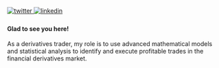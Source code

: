 <a href="https://x.com/SecuredDebt" target="_blank">
<img src=https://img.shields.io/badge/twitter-%2300acee.svg?&style=for-the-badge&logo=twitter&logoColor=white alt=twitter style="margin-bottom: 5px;" />
</a>
<a href="https://www.linkedin.com/in/chrisler-nunes-335333161/" target="_blank">
<img src=https://img.shields.io/badge/linkedin-%231E77B5.svg?&style=for-the-badge&logo=linkedin&logoColor=white alt=linkedin style="margin-bottom: 5px;" />
</a>  
  



#### Glad to see you here!  

As a derivatives trader, my role is to use advanced mathematical models and statistical analysis to identify and execute profitable trades in the financial derivatives market. 


<br />

